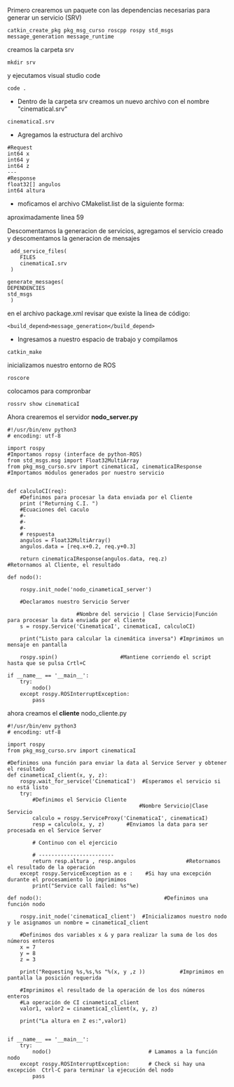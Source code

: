 Primero crearemos un paquete con las dependencias necesarias para generar un servicio (SRV)
```
catkin_create_pkg pkg_msg_curso roscpp rospy std_msgs message_generation message_runtime
```
creamos la carpeta srv

```
mkdir srv
```
y ejecutamos visual studio code
```
code .
```
* Dentro de la carpeta srv creamos un nuevo archivo con el nombre
"cinematicaI.srv"

```
cinematicaI.srv
```
* Agregamos la estructura del archivo

```
#Request
int64 x
int64 y
int64 z
---
#Response
float32[] angulos
int64 altura
```
* moficamos el archivo CMakelist.list de la siguiente forma:

 aproximadamente linea 59

Descomentamos la generacion de servicios, agregamos el servicio creado y descomentamos la generacion de mensajes

```
 add_service_files(
    FILES
    cinematicaI.srv
 )

generate_messages(
DEPENDENCIES
std_msgs
 )
```
 en el archivo package.xml revisar que existe la linea de código:

```
<build_depend>message_generation</build_depend>
```
* Ingresamos a nuestro espacio de trabajo y compilamos 
```
catkin_make
```
inicializamos nuestro entorno de ROS
```
roscore
```
colocamos para compronbar
```
rossrv show cinematicaI
```
Ahora crearemos el servidor **nodo_server.py**
```
#!/usr/bin/env python3                         
# encoding: utf-8

import rospy                                                       #Importamos ropsy (interface de python-ROS)
from std_msgs.msg import Float32MultiArray
from pkg_msg_curso.srv import cinematicaI, cinematicaIResponse     #Importamos módulos generados por nuestro servicio


def calculoCI(req):
    #Definimos para procesar la data enviada por el Cliente
    print ("Returning C.I. ")      
    #Ecuaciones del caculo
    #-
    #-
    #-
    # respuesta
    angulos = Float32MultiArray()
    angulos.data = [req.x+0.2, req.y+0.3]
    
    return cinematicaIResponse(angulos.data, req.z)         #Retornamos al Cliente, el resultado 

def nodo():                                                                                         

    rospy.init_node('nodo_cinameticaI_server') 

    #Declaramos nuestro Servicio Server 
       
                      #Nombre del servicio | Clase Servicio|Función para procesar la data enviada por el Cliente     
    s = rospy.Service('CinematicaI', cinematicaI, calculoCI)   

    print("Listo para calcular la cinemática inversa") #Imprimimos un mensaje en pantalla

    rospy.spin()                    #Mantiene corriendo el script hasta que se pulsa Crtl+C

if __name__ == '__main__':                                  
    try:
        nodo()                                                             
    except rospy.ROSInterruptException:       
        pass                                                                                                                                                     
 ```

ahora creamos el **cliente** 
nodo_cliente.py
```
#!/usr/bin/env python3                         
# encoding: utf-8

import rospy                                    
from pkg_msg_curso.srv import cinematicaI

#Definimos una función para enviar la data al Service Server y obtener el resultado
def cinameticaI_client(x, y, z):           
    rospy.wait_for_service('CinematicaI')  #Esperamos el servicio si no está listo                                                                
    try:
        #Definimos el Servicio Cliente 
                                          #Nombre Servicio|Clase Servicio
        calculo = rospy.ServiceProxy('CinematicaI', cinematicaI)  
        resp = calculo(x, y, z)       #Enviamos la data para ser procesada en el Service Server

        # Continuo con el ejercicio

        # ------------------------
        return resp.altura , resp.angulos                #Retornamos el resultado de la operación
    except rospy.ServiceException as e :    #Si hay una excepción durante el procesamiento lo imprimimos
        print("Service call failed: %s"%e)

def nodo():                                       #Definimos una función nodo                                   

    rospy.init_node('cinematicaI_client')  #Inicializamos nuestro nodo y le asignamos un nombre = cinameticaI_client

    #Definimos dos variables x & y para realizar la suma de los dos números enteros
    x = 7                                         
    y = 8
    z = 3

    print("Requesting %s,%s,%s "%(x, y ,z ))           #Imprimimos en pantalla la posición requerida

    #Imprimimos el resultado de la operación de los dos números enteros
    #La operación de CI cinameticaI_client
    valor1, valor2 = cinameticaI_client(x, y, z)

    print("La altura en Z es:",valor1)


if __name__ == '__main__':                                  
    try:
        nodo()                               # Lamamos a la función nodo
    except rospy.ROSInterruptException:      # Check si hay una excepción  Ctrl-C para terminar la ejecución del nodo
        pass
```
